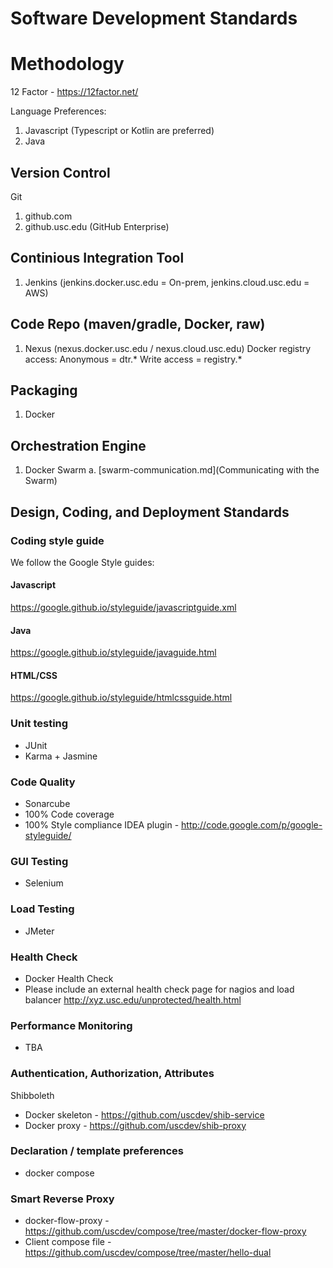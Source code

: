 # Software Development Standards

# Methodology
12 Factor - https://12factor.net/

Language Preferences:
1. Javascript (Typescript or Kotlin are preferred)
2. Java

## Version Control
Git
1. github.com
2. github.usc.edu (GitHub Enterprise)

## Continious Integration Tool
1. Jenkins (jenkins.docker.usc.edu = On-prem, jenkins.cloud.usc.edu = AWS)

## Code Repo (maven/gradle, Docker, raw)
1. Nexus (nexus.docker.usc.edu / nexus.cloud.usc.edu)
Docker registry access: Anonymous = dtr.*   Write access = registry.*

## Packaging
1. Docker

## Orchestration Engine
1. Docker Swarm
  a. [swarm-communication.md](Communicating with the Swarm)

## Design, Coding, and Deployment Standards

### Coding style guide
We follow the Google Style guides:
#### Javascript
https://google.github.io/styleguide/javascriptguide.xml
#### Java
https://google.github.io/styleguide/javaguide.html
#### HTML/CSS
https://google.github.io/styleguide/htmlcssguide.html

### Unit testing
- JUnit
- Karma + Jasmine

### Code Quality
- Sonarcube
- 100% Code coverage
- 100% Style compliance
IDEA plugin - http://code.google.com/p/google-styleguide/

### GUI Testing
- Selenium

### Load Testing
- JMeter

### Health Check
- Docker Health Check
- Please include an external health check page for nagios and load balancer http://xyz.usc.edu/unprotected/health.html

### Performance Monitoring
- TBA

### Authentication, Authorization, Attributes
Shibboleth
- Docker skeleton - https://github.com/uscdev/shib-service
- Docker proxy - https://github.com/uscdev/shib-proxy

### Declaration / template preferences
- docker compose

### Smart Reverse Proxy
- docker-flow-proxy - https://github.com/uscdev/compose/tree/master/docker-flow-proxy
- Client compose file - https://github.com/uscdev/compose/tree/master/hello-dual
